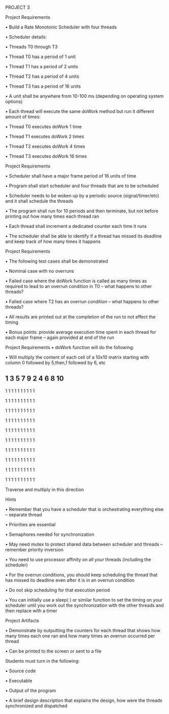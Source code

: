 PROJECT 3

Project Requirements

• Build a Rate Monotonic Scheduler with four threads

• Scheduler details:

• Threads T0 through T3

• Thread T0 has a period of 1 unit

• Thread T1 has a period of 2 units

• Thread T2 has a period of 4 units

• Thread T3 has a period of 16 units

• A unit shall be anywhere from 10-100 ms (depending on operating
system options)

• Each thread will execute the same doWork method but run it different
amount of times:

• Thread T0 executes doWork 1 time

• Thread T1 executes doWork 2 times

• Thread T2 executes doWork 4 times

• Thread T3 executes doWork 16 times

Project Requirements

• Scheduler shall have a major frame period of 16 units of
time

• Program shall start scheduler and four threads that are to
be scheduled

• Scheduler needs to be woken up by a periodic source
(signal/timer/etc) and it shall schedule the threads

• The program shall run for 10 periods and then terminate, but not
before printing out how many times each thread ran

• Each thread shall increment a dedicated counter each
time it runs

• The scheduler shall be able to identify if a thread has
missed its deadline and keep track of how many times it
happens

Project Requirements

• The following test cases shall be demonstrated

• Nominal case with no overruns

• Failed case where the doWork function is called as many times as
required to lead to an overrun condition in T0 – what happens to
other threads?

• Failed case where T2 has an overrun condition – what happens to
other threads?

• All results are printed out at the completion of the run to not effect
the timing

• Bonus points: provide average execution time spent in
each thread for each major frame – again provided at end of the run

Project Requirements
• doWork function will do the following:

• Will multiply the content of each cell of a 10x10 matrix starting with 
column 0 followed by 5,then,1 followed by 6, etc

1 3 5 7 9 2 4 6 8 10
--------------------

1 1 1 1 1 1 1 1 1 1

1 1 1 1 1 1 1 1 1 1

1 1 1 1 1 1 1 1 1 1

1 1 1 1 1 1 1 1 1 1

1 1 1 1 1 1 1 1 1 1

1 1 1 1 1 1 1 1 1 1

1 1 1 1 1 1 1 1 1 1

1 1 1 1 1 1 1 1 1 1

1 1 1 1 1 1 1 1 1 1

1 1 1 1 1 1 1 1 1 1

Traverse and multiply
in this direction

Hints

• Remember that you have a scheduler that is orchestrating
everything else – separate thread

• Priorities are essential

• Semaphores needed for synchronization

• May need mutex to protect shared data between scheduler and
threads – remember priority inversion

• You need to use processor affinity on all your threads (including
the scheduler)

• For the overrun conditions, you should keep scheduling the
thread that has missed its deadline even after it is in an overrun
condition

• Do not skip scheduling for that execution period

• You can initially use a sleep( ) or similar function to set the
timing on your scheduler until you work out the synchronization
with the other threads and then replace with a timer

Project Artifacts

• Demonstrate by outputting the counters for each thread
that shows how many times each one ran and how many
times an overrun occurred per thread

• Can be printed to the screen or sent to a file

Students must turn in the following:

• Source code

• Executable

• Output of the program

• A brief design description that explains the design, how were the
threads synchronized and dispatched
